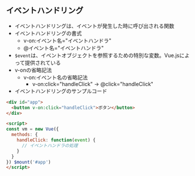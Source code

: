 ## イベントハンドリング
- イベントハンドリングは、イベントが発生した時に呼び出される関数
- イベントハンドリングの書式
    - v-on:イベント名="イベントハンドラ"
    - @イベント名="イベントハンドラ"
- `$event`は、イベントオブジェクトを参照するための特別な変数。Vue.jsによって提供されている
- v-onの省略記法
    - v-on:イベント名の省略記法
        - v-on:click="handleClick" → @click="handleClick"
- イベントハンドリングのサンプルコード
```html
<div id="app">
  <button v-on:click="handleClick">ボタン</button>
</div>

<script>
const vm = new Vue({
  methods: {
    handleClick: function(event) {
      // イベントハンドラの処理
    }
  }
}) $mount('#app')
</script>
```